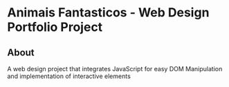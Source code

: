 # Animais Fantasticos - Web Design Portfolio Project

## About

A web design project that integrates JavaScript for easy DOM Manipulation and implementation of interactive elements
